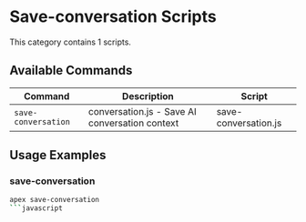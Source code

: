 # Save-conversation Scripts

This category contains 1 scripts.

## Available Commands

| Command | Description | Script |
|---------|-------------|--------|
| `save-conversation` | conversation.js - Save AI conversation context | save-conversation.js |

## Usage Examples

### save-conversation

```bash
apex save-conversation
```javascript

